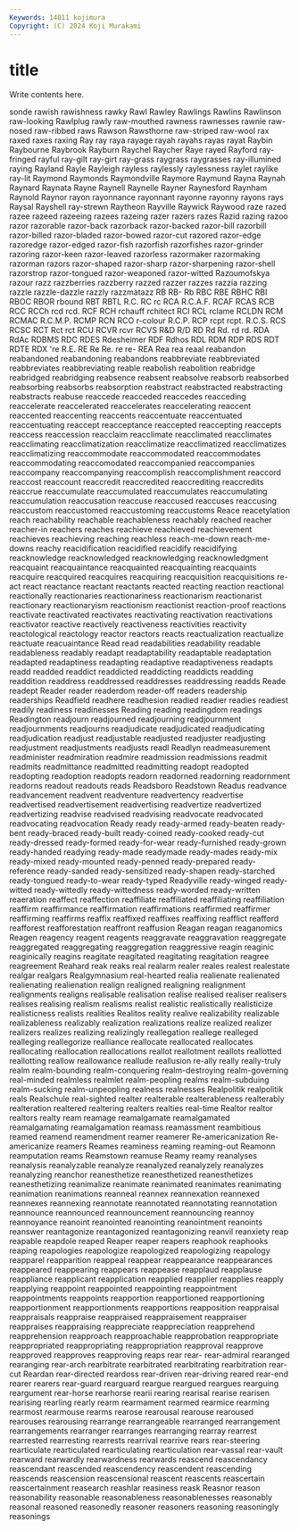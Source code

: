 ```yaml
---
Keywords: 14011 kojimura
Copyright: (C) 2024 Koji Murakami
---
```


# title

Write contents here.



sonde rawish rawishness rawky Rawl Rawley Rawlings Rawlins
Rawlinson raw-looking Rawlplug rawly raw-mouthed rawness rawnesses rawnie raw-nosed raw-ribbed
raws Rawson Rawsthorne raw-striped raw-wool rax raxed raxes raxing Ray
ray raya rayage rayah rayahs rayas rayat Raybin Raybourne Raybrook
Rayburn Raychel Raycher Raye rayed Rayford ray-fringed rayful ray-gilt ray-girt
ray-grass raygrass raygrasses ray-illumined raying Rayland Rayle Rayleigh rayless raylessly
raylessness raylet raylike ray-lit Raymond Raymonds Raymondville Raymore Raymund Rayna
Raynah Raynard Raynata Rayne Raynell Raynelle Rayner Raynesford Raynham Raynold
Raynor rayon rayonnance rayonnant rayonne rayonny rayons rays Raysal Rayshell
ray-strewn Raytheon Rayville Raywick Raywood raze razed razee razeed razeeing
razees razeing razer razers razes Razid razing razoo razor razorable
razor-back razorback razor-backed razor-bill razorbill razor-billed razor-bladed razor-bowed razor-cut razored
razor-edge razoredge razor-edged razor-fish razorfish razorfishes razor-grinder razoring razor-keen razor-leaved
razorless razormaker razormaking razorman razors razor-shaped razor-sharp razor-sharpening razor-shell razorstrop
razor-tongued razor-weaponed razor-witted Razoumofskya razour razz razzberries razzberry razzed razzer
razzes razzia razzing razzle razzle-dazzle razzly razzmatazz RB RB- Rb
RBC RBE RBHC RBI RBOC RBOR rbound RBT RBTL R.C.
RC rc RCA R.C.A.F. RCAF RCAS RCB RCC RCCh rcd
rcd. RCF RCH rchauff rchitect RCI RCL rclame RCLDN RCM
RCMAC R.C.M.P. RCMP RCN RCO r-colour R.C.P. RCP rcpt rcpt.
R.C.S. RCS RCSC RCT Rct rct RCU RCVR rcvr RCVS
R&D R/D RD Rd Rd. rd rd. RDA RdAc RDBMS
RDC RDES Rdesheimer RDF Rdhos RDL RDM RDP RDS RDT
RDTE RDX 're R.E. RE Re Re. re re- REA
Rea rea reaal reabandon reabandoned reabandoning reabandons reabbreviate reabbreviated reabbreviates
reabbreviating reable reabolish reabolition reabridge reabridged reabridging reabsence reabsent reabsolve
reabsorb reabsorbed reabsorbing reabsorbs reabsorption reabstract reabstracted reabstracting reabstracts reabuse
reaccede reacceded reaccedes reacceding reaccelerate reaccelerated reaccelerates reaccelerating reaccent reaccented
reaccenting reaccents reaccentuate reaccentuated reaccentuating reaccept reacceptance reaccepted reaccepting reaccepts
reaccess reaccession reacclaim reacclimate reacclimated reacclimates reacclimating reacclimatization reacclimatize reacclimatized
reacclimatizes reacclimatizing reaccommodate reaccommodated reaccommodates reaccommodating reaccomodated reaccompanied reaccompanies reaccompany
reaccompanying reaccomplish reaccomplishment reaccord reaccost reaccount reaccredit reaccredited reaccrediting reaccredits
reaccrue reaccumulate reaccumulated reaccumulates reaccumulating reaccumulation reaccusation reaccuse reaccused reaccuses
reaccusing reaccustom reaccustomed reaccustoming reaccustoms Reace reacetylation reach reachability reachable
reachableness reachably reached reacher reacher-in reachers reaches reachieve reachieved reachievement
reachieves reachieving reaching reachless reach-me-down reach-me-downs reachy reacidification reacidified reacidify
reacidifying reacknowledge reacknowledged reacknowledging reacknowledgment reacquaint reacquaintance reacquainted reacquainting reacquaints
reacquire reacquired reacquires reacquiring reacquisition reacquisitions re-act react reactance reactant
reactants reacted reacting reaction reactional reactionally reactionaries reactionariness reactionarism reactionarist
reactionary reactionaryism reactionism reactionist reaction-proof reactions reactivate reactivated reactivates reactivating
reactivation reactivations reactivator reactive reactively reactiveness reactivities reactivity reactological reactology
reactor reactors reacts reactualization reactualize reactuate reacuaintance Read read readabilities
readability readable readableness readably readapt readaptability readaptable readaptation readapted readaptiness
readapting readaptive readaptiveness readapts readd readded readdict readdicted readdicting readdicts
readding readdition readdress readdressed readdresses readdressing readds Reade readept Reader
reader readerdom reader-off readers readership readerships Readfield readhere readhesion readied
readier readies readiest readily readiness readinesses Reading reading readingdom readings
Readington readjourn readjourned readjourning readjournment readjournments readjourns readjudicate readjudicated readjudicating
readjudication readjust readjustable readjusted readjuster readjusting readjustment readjustments readjusts readl
Readlyn readmeasurement readminister readmiration readmire readmission readmissions readmit readmits readmittance
readmitted readmitting readopt readopted readopting readoption readopts readorn readorned readorning
readornment readorns readout readouts reads Readsboro Readstown Readus readvance readvancement
readvent readventure readvertency readvertise readvertised readvertisement readvertising readvertize readvertized readvertizing
readvise readvised readvising readvocate readvocated readvocating readvocation Ready ready ready-armed
ready-beaten ready-bent ready-braced ready-built ready-coined ready-cooked ready-cut ready-dressed ready-formed ready-for-wear
ready-furnished ready-grown ready-handed readying ready-made readymade ready-mades ready-mix ready-mixed ready-mounted
ready-penned ready-prepared ready-reference ready-sanded ready-sensitized ready-shapen ready-starched ready-tongued ready-to-wear ready-typed
Readyville ready-winged ready-witted ready-wittedly ready-wittedness ready-worded ready-written reaeration reaffect reaffection
reaffiliate reaffiliated reaffiliating reaffiliation reaffirm reaffirmance reaffirmation reaffirmations reaffirmed reaffirmer
reaffirming reaffirms reaffix reaffixed reaffixes reaffixing reafflict reafford reafforest reafforestation
reaffront reaffusion Reagan reagan reaganomics Reagen reagency reagent reagents reaggravate
reaggravation reaggregate reaggregated reaggregating reaggregation reaggressive reagin reaginic reaginically reagins
reagitate reagitated reagitating reagitation reagree reagreement Reahard reak reaks real
realarm realer reales realest realestate realgar realgars Realgymnasium real-hearted realia
realienate realienated realienating realienation realign realigned realigning realignment realignments realigns
realisable realisation realise realised realiser realisers realises realising realism realisms
realist realistic realistically realisticize realisticness realists realities Realitos reality realive
realizability realizable realizableness realizably realization realizations realize realized realizer realizers
realizes realizing realizingly reallegation reallege realleged realleging reallegorize realliance reallocate
reallocated reallocates reallocating reallocation reallocations reallot reallotment reallots reallotted reallotting
reallow reallowance reallude reallusion re-ally really really-truly realm realm-bounding realm-conquering
realm-destroying realm-governing real-minded realmless realmlet realm-peopling realms realm-subduing realm-sucking realm-unpeopling
realness realnesses Realpolitik realpolitik reals Realschule real-sighted realter realterable realterableness
realterably realteration realtered realtering realters realties real-time Realtor realtor realtors
realty ream reamage reamalgamate reamalgamated reamalgamating reamalgamation reamass reamassment reambitious
reamed reamend reamendment reamer reamerer Re-americanization Re-americanize reamers Reames reaminess
reaming reaming-out Reamonn reamputation reams Reamstown reamuse Reamy reamy reanalyses
reanalysis reanalyzable reanalyze reanalyzed reanalyzely reanalyzes reanalyzing reanchor reanesthetize reanesthetized
reanesthetizes reanesthetizing reanimalize reanimate reanimated reanimates reanimating reanimation reanimations reanneal
reannex reannexation reannexed reannexes reannexing reannotate reannotated reannotating reannotation reannounce
reannounced reannouncement reannouncing reannoy reannoyance reanoint reanointed reanointing reanointment reanoints
reanswer reantagonize reantagonized reantagonizing reanvil reanxiety reap reapable reapdole reaped
Reaper reaper reapers reaphook reaphooks reaping reapologies reapologize reapologized reapologizing
reapology reapparel reapparition reappeal reappear reappearance reappearances reappeared reappearing reappears
reappease reapplaud reapplause reappliance reapplicant reapplication reapplied reapplier reapplies reapply
reapplying reappoint reappointed reappointing reappointment reappointments reappoints reapportion reapportioned reapportioning
reapportionment reapportionments reapportions reapposition reappraisal reappraisals reappraise reappraised reappraisement reappraiser
reappraises reappraising reappreciate reappreciation reapprehend reapprehension reapproach reapproachable reapprobation reappropriate
reappropriated reappropriating reappropriation reapproval reapprove reapproved reapproves reapproving reaps rear
rear- rear-admiral rearanged rearanging rear-arch rearbitrate rearbitrated rearbitrating rearbitration rear-cut
Reardan rear-directed reardoss rear-driven rear-driving reared rear-end rearer rearers rear-guard
rearguard reargue reargued reargues rearguing reargument rear-horse rearhorse rearii rearing
rearisal rearise rearisen rearising rearling rearly rearm rearmament rearmed rearmice
rearming rearmost rearmouse rearms rearose rearousal rearouse rearoused rearouses rearousing
rearrange rearrangeable rearranged rearrangement rearrangements rearranger rearranges rearranging rearray rearrest
rearrested rearresting rearrests rearrival rearrive rears rear-steering rearticulate rearticulated rearticulating
rearticulation rear-vassal rear-vault rearward rearwardly rearwardness rearwards reascend reascendancy reascendant
reascended reascendency reascendent reascending reascends reascension reascensional reascent reascents reascertain
reascertainment reasearch reashlar reasiness reask Reasnor reason reasonability reasonable reasonableness
reasonablenesses reasonably reasonal reasoned reasonedly reasoner reasoners reasoning reasoningly reasonings
